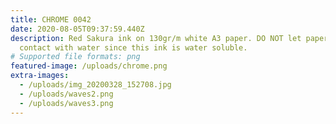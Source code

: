 ```yaml
---
title: CHROME 0042
date: 2020-08-05T09:37:59.440Z
description: Red Sakura ink on 130gr/m white A3 paper. DO NOT let paper make
  contact with water since this ink is water soluble.
# Supported file formats: png
featured-image: /uploads/chrome.png
extra-images:
  - /uploads/img_20200328_152708.jpg
  - /uploads/waves2.png
  - /uploads/waves3.png
---
```

